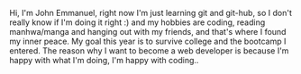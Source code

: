 Hi, I'm John Emmanuel, right now I'm just learning git and git-hub, so I don't really know if I'm doing it right :) and my hobbies are coding, reading manhwa/manga and hanging out with my friends, and that's where I found my inner peace. My goal this year is to survive college and the bootcamp I entered. The reason why I want to become a web developer is because I'm happy with what I'm doing, I'm happy with coding..